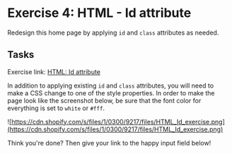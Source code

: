 # Exercise 4: HTML - Id attribute

Redesign this home page by applying `id` and `class` attributes as needed.

## Tasks

Exercise link: [HTML: Id attribute](http://codepen.io/NathanPJF/pen/MweBbq)

In addition to applying existing `id` and `class` attributes, you will need to make a CSS
change to one of the style properties.  In order to make the page look like the screenshot
below, be sure that the font color for everything is set to `white` or `#fff`.

![https://cdn.shopify.com/s/files/1/0300/9217/files/HTML_Id_exercise.png](https://cdn.shopify.com/s/files/1/0300/9217/files/HTML_Id_exercise.png)


Think you're done? Then give your link to the happy input field below!
